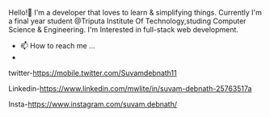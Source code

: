 Hello!👋
I'm a developer that loves to learn & simplifying things. 
Currently I'm a final year student @Triputa Institute Of Technology,studing Computer Science & Engineering.
I'm Interested in full-stack web development. 

- 📫 How to reach me ...
- 
twitter-https://mobile.twitter.com/Suvamdebnath11

Linkedin-https://www.linkedin.com/mwlite/in/suvam-debnath-25763517a

Insta-https://www.instagram.com/suvam.debnath/


<!---
suvam720/suvam720 is a ✨ special ✨ repository because its `README.md` (this file) appears on your GitHub profile.
You can click the Preview link to take a look at your changes.
--->
